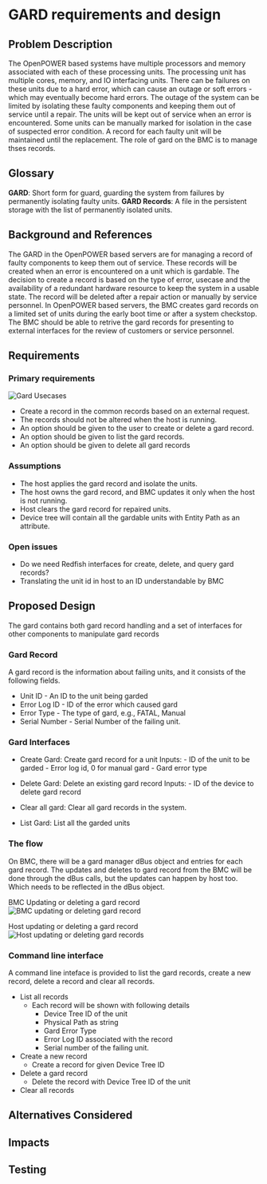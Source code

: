 ﻿# GARD requirements and design

## Problem Description
The OpenPOWER based systems have multiple processors and memory associated with
each of these processing units. The processing unit has multiple cores, memory,
and IO interfacing units. There can be failures on these units due to a hard
error, which can cause an outage or soft errors - which may eventually become
hard errors. The outage of the system can be limited by isolating these faulty
components and keeping them out of service until a repair. The units will be kept
out of service when an error is encountered. Some units can be manually marked
for isolation in the case of suspected error condition. A record for each faulty
unit will be maintained until the replacement. The role of gard on the BMC is to
manage thses records.

## Glossary
**GARD**: Short form for guard, guarding the system from failures by permanently
isolating faulty units.
**GARD Records**: A file in the persistent storage with the list of permanently
isolated units.


## Background and References
The GARD in the OpenPOWER based servers are for managing a record of faulty
components to keep them out of service.  These records will be created when an
error is encountered on a unit which is gardable. The decision to create a
record is based on the type of error, usecase and the availability of a
redundant hardware resource to keep the system in a usable state. The record
will be deleted after a repair action or manually by service personnel. In
OpenPOWER based servers, the BMC creates gard records on a limited set of units
during the early boot time or after a system checkstop. The BMC should be able
to retrive the gard records for presenting to external interfaces for the review
of customers or service personnel.

## Requirements
### Primary requirements
![Gard Usecases](https://user-images.githubusercontent.com/16666879/70852658-0edfda80-1eca-11ea-9d70-c81a690c78f2.jpeg)
- Create a record in the common records based on an external request.
- The records should not be altered when the host is running.
- An option should be given to the user to create or delete a gard record.
- An option should be given to list the gard records.
- An option should be given to delete all gard records
### Assumptions
- The host applies the gard record and isolate the units.
- The host owns the gard record, and BMC updates it only when the host is not
  running.
- Host clears the gard record for repaired units.
- Device tree will contain all the gardable units with Entity Path as an
  attribute.
### Open issues
- Do we need Redfish interfaces for create, delete, and query gard records?
- Translating the unit id in host to an ID understandable by BMC
## Proposed Design
The gard contains both gard record handling and a set of interfaces for other
components to manipulate gard records
### Gard Record
A gard record is the information about failing units, and it consists of the
following fields.
  - Unit ID - An ID to the unit being garded
  - Error Log ID - ID of the error which caused gard
  - Error Type - The type of gard, e.g., FATAL, Manual
  - Serial Number - Serial Number of the failing unit.

### Gard Interfaces
- Create Gard: Create gard record for a unit
       Inputs:
           - ID of the unit to be garded
           - Error log id, 0 for manual gard
           - Gard error type
- Delete Gard: Delete an existing gard record
       Inputs:
          - ID of the device to delete gard record

- Clear all gard: Clear all gard records in the system.

- List Gard:  List all the garded units

### The flow
On BMC, there will be a gard manager dBus object and entries for each gard
record. The updates and deletes to gard record from the BMC will be done through
the dBus calls, but the updates can happen by host too. Which needs to be
reflected in the dBus object.

BMC Updating or deleting a gard record
![BMC updating or deleting gard record](https://user-images.githubusercontent.com/16666879/70852661-130bf800-1eca-11ea-9099-9bc982b4bf35.jpeg)

Host updating or deleting a gard record
![Host updating or deleting gard records](https://user-images.githubusercontent.com/16666879/70852662-169f7f00-1eca-11ea-9432-ba24bfa2d690.jpeg)

### Command line interface
A command line inteface is provided to list the gard records, create a new record, delete a record and clear all records.

- List all records
	- Each record will be shown with following details
		- Device Tree ID of the unit
		- Physical Path as string
		- Gard Error Type
		- Error Log ID associated with the record
		- Serial number of the failing unit.
- Create a new record
	- Create a record for given Device Tree ID
- Delete a gard record
	- Delete the record with Device Tree ID of the unit
- Clear all records

## Alternatives Considered

## Impacts

## Testing
